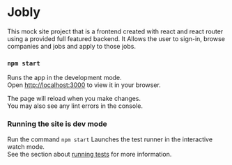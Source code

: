 # Jobly

This mock site project that is a frontend created with react and react router using a provided full featured backend.
It Allows the user to sign-in, browse companies and jobs and apply to those jobs.

### `npm start`

Runs the app in the development mode.\
Open [http://localhost:3000](http://localhost:3000) to view it in your browser.

The page will reload when you make changes.\
You may also see any lint errors in the console.

### Running the site is dev mode

Run the command `npm start`
Launches the test runner in the interactive watch mode.\
See the section about [running tests](https://facebook.github.io/create-react-app/docs/running-tests) for more information.
